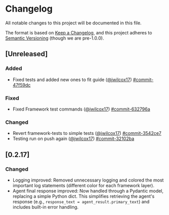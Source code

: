 # Changelog

All notable changes to this project will be documented in this file.

The format is based on [Keep a Changelog](https://keepachangelog.com/en/1.0.0/),
and this project adheres to [Semantic Versioning](https://semver.org/spec/v2.0.0.html) (though we are pre-1.0.0).

## [Unreleased]


### Added
- Fixed tests and added new ones to fit guide ([@jwilcox17](https://github.com/jwilcox17)) [#commit-47f59dc](https://github.com/Aurite-ai/aurite-agents/commit/47f59dcd25bebeada9b105e10528ac62272f41fc)
### Fixed
- Fixed Framework test commands ([@jwilcox17](https://github.com/jwilcox17)) [#commit-632796a](https://github.com/Aurite-ai/aurite-agents/commit/632796ac358a90150c9847ae49e389dfea3cd9b4)
### Changed
- Revert framework-tests to simple tests ([@jwilcox17](https://github.com/jwilcox17)) [#commit-3542ce7](https://github.com/Aurite-ai/aurite-agents/commit/3542ce7ce3a19c04e7aeb7f60c09151bcae9d99d)
- Testing run on push again ([@jwilcox17](https://github.com/jwilcox17)) [#commit-32102ba](https://github.com/Aurite-ai/aurite-agents/commit/32102ba764976d72e8ae1509e42c78c2da8114b9)
## [0.2.17]

### Changed
- Logging improved: Removed unnecessary logging and colored the most important log statements (different color for each framework layer).
- Agent final response improved: Now handled through a Pydantic model, replacing a simple Python dict. This simplifies retrieving the agent's response (e.g., `response_text = agent_result.primary_text`) and includes built-in error handling.
